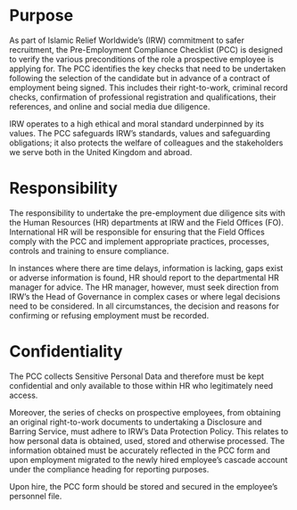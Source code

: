 # Purpose

As part of Islamic Relief Worldwide’s (IRW) commitment to safer recruitment, the Pre-Employment Compliance Checklist (PCC) is designed to verify the various preconditions of the role a prospective employee is applying for. The PCC identifies the key checks that need to be undertaken following the selection of the candidate but in advance of a contract of employment being signed. This includes their right-to-work, criminal record checks, confirmation of professional registration and qualifications, their references, and online and social media due diligence.

IRW operates to a high ethical and moral standard underpinned by its values. The PCC safeguards IRW’s standards, values and safeguarding obligations; it also protects the welfare of colleagues and the stakeholders we serve both in the United Kingdom and abroad. 

# Responsibility

The responsibility to undertake the pre-employment due diligence sits with the Human Resources (HR) departments at IRW and the Field Offices (FO). International HR will be responsible for ensuring that the Field Offices comply with the PCC and implement appropriate practices, processes, controls and training to ensure compliance. 

In instances where there are time delays, information is lacking, gaps exist or adverse information is found, HR should report to the departmental HR manager for advice. The HR manager, however, must seek direction from IRW’s the Head of Governance in complex cases or where legal decisions need to be considered. In all circumstances, the decision and reasons for confirming or refusing employment must be recorded. 

# Confidentiality

The PCC collects Sensitive Personal Data and therefore must be kept confidential and only available to those within HR who legitimately need access.   

Moreover, the series of checks on prospective employees, from obtaining an original right-to-work documents to undertaking a Disclosure and Barring Service, must adhere to IRW’s Data Protection Policy. This relates to how personal data is obtained, used, stored and otherwise processed.  The information obtained must be accurately reflected in the PCC form and upon employment migrated to the newly hired employee’s cascade account under the compliance heading for reporting purposes. 

Upon hire, the PCC form should be stored and secured in the employee’s personnel file.
